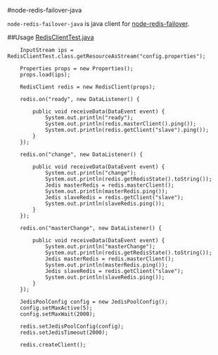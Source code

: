 #node-redis-failover-java

`node-redis-failover-java` is java client for [node-redis-failover](https://github.com/numbcoder/node-redis-failover). 

##Usage
[RedisClientTest.java](https://github.com/fantasyni/node-redis-failover-java/blob/master/src/test/java/RedisClientTest.java)
```
	InputStream ips = RedisClientTest.class.getResourceAsStream("config.properties");

	Properties props = new Properties();
	props.load(ips);

	RedisClient redis = new RedisClient(props);

	redis.on("ready", new DataListener() {

		public void receiveData(DataEvent event) {
			System.out.println("ready");
			System.out.println(redis.masterClient().ping());
			System.out.println(redis.getClient("slave").ping());
		}
	});

	redis.on("change", new DataListener() {

		public void receiveData(DataEvent event) {
			System.out.println("change");
			System.out.println(redis.getRedisState().toString());
			Jedis masterRedis = redis.masterClient();
			System.out.println(masterRedis.ping());
			Jedis slaveRedis = redis.getClient("slave");
			System.out.println(slaveRedis.ping());
		}
	});

	redis.on("masterChange", new DataListener() {

		public void receiveData(DataEvent event) {
			System.out.println("masterChange");
			System.out.println(redis.getRedisState().toString());
			Jedis masterRedis = redis.masterClient();
			System.out.println(masterRedis.ping());
			Jedis slaveRedis = redis.getClient("slave");
			System.out.println(slaveRedis.ping());
		}
	});

	JedisPoolConfig config = new JedisPoolConfig();
	config.setMaxActive(5);
	config.setMaxWait(2000);

	redis.setJedisPoolConfig(config);
	redis.setJedisTimeout(2000);

	redis.createClient();

```

